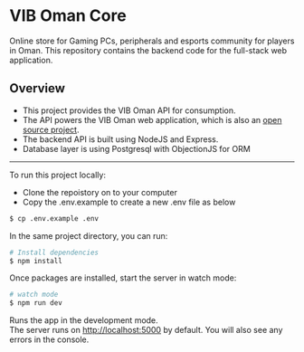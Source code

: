 # VIB Oman Core

Online store for Gaming PCs, peripherals and esports community for players in Oman. This repository contains the backend code for the full-stack web application.

## Overview

* This project provides the VIB Oman API for consumption.
* The API powers the VIB Oman web application, which is also an [open source project](https://github.com/talal-najam/vib-oman-web).
* The backend API is built using NodeJS and Express.
* Database layer is using Postgresql with ObjectionJS for ORM

---

To run this project locally:
* Clone the repoistory on to your computer
* Copy the .env.example to create a new .env file as below

```bash
$ cp .env.example .env
```

In the same project directory, you can run:

```bash
# Install dependencies
$ npm install   
```

Once packages are installed, start the server in watch mode:

```bash
# watch mode
$ npm run dev
```

Runs the app in the development mode.\
The server runs on [http://localhost:5000](http://localhost:5000) by default. You will also see any errors in the console.
